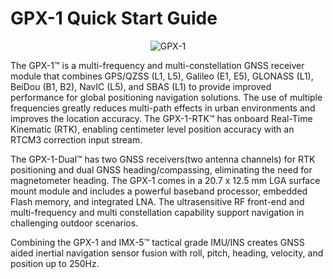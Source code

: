 # GPX-1 Quick Start Guide

<center>

![GPX-1](../images/GPX-1_500w_both.png)

</center>

The GPX-1™ is a multi-frequency and multi-constellation
GNSS receiver module that combines GPS/QZSS (L1, L5),
Galileo (E1, E5), GLONASS (L1), BeiDou (B1, B2), NavIC (L5),
and SBAS (L1) to provide improved performance for global
positioning navigation solutions. The use of multiple
frequencies greatly reduces multi-path effects in urban
environments and improves the location accuracy.
The GPX-1-RTK™ has onboard Real-Time Kinematic (RTK),
enabling centimeter level position accuracy with an
RTCM3 correction input stream.

The GPX-1-Dual™ has two GNSS receivers(two antenna
channels) for RTK positioning and dual GNSS
heading/compassing, eliminating the need for
magnetometer heading.
The GPX-1 comes in a 20.7 x 12.5 mm LGA surface mount
module and includes a powerful baseband processor,
embedded Flash memory, and integrated LNA. The
ultrasensitive RF front-end and multi-frequency and multi
constellation capability support navigation in challenging
outdoor scenarios.

Combining the GPX-1 and IMX-5™ tactical grade IMU/INS
creates GNSS aided inertial navigation sensor fusion with
roll, pitch, heading, velocity, and position up to 250Hz.

<!-- 
## Pinout

**Module Pinout**

![IG1 Module Pinout](images/ig1_pinout.svg)

**Header H1 Pinout**

![IG1 H1 Pinout](images/ig-1.1_h1_pinout.png)

The module and header H1 have the same pinout assignment for pins 1-14.  All pins 15 and above are only on the module.

| Module<br/>& H1 Pin                | Name                                       | I/O  | Description                                                  |
| ---------------------------------- | :----------------------------------------- | ---- | ------------------------------------------------------------ |
| ![](../images/square-black.png)1   | GND                                        | PWR  | -                                                            |
| ![](../images/square-black.png)2   | VIN                                        | PWR  | 4V-20V supply voltage input                                  |
| ![](../images/square-red.png)3     | +3.3V                                      | PWR  | Regulated 3.3V supply input/output.                          |
| ![](../images/square-red.png)4     | Reserved                                   |      | Not Connected                                                |
| ![](../images/square-brown.png)5   | G1/Rx2/RxCAN/SCL                           | I/O  | GPIO1 <br />Serial 2 input (TTL) <br />Serial input pin from CAN transceiver<sup>\*</sup> <br />I2C SCL line6 |
| ![](../images/square-orange.png)6  | G2/Tx/TxCAN/SDA/STROBE                     | I/O  | GPIO2 <br />Serial 2 output (TTL)<br /> Serial output pin to CAN transceiver<sup>\*</sup><br /> I2C SDA line<br />Strobe time sync input |
| ![](../images/square-yellow.png)7  | G3/Tx0                                     | I/O  | GPIO3<br /> Serial 0 output (TTL)                            |
| ![](../images/square-green.png)8   | G4/Rx0                                     | I/O  | GPIO4<br /> Serial 0 input (TTL)                             |
| ![](../images/square-blue.png)9    | G5/SCLK/STROBE                             | I/O  | GPIO5<br /> SPI SCLK<br /> Strobe time sync input            |
| ![](../images/square-purple.png)10 | G6/Rx1/MOSI                                | I/O  | GPIO6<br /> Serial 1 input (TTL)<br /> SPI MOSI              |
| ![](../images/square-white.png)11  | G7/Tx1/MISO                                | I/O  | GPIO7<br /> Serial 1 output (TTL)<br /> SPI MISO             |
| ![](../images/square-grey.png)12   | G8/CS/STROBE                               | I/O  | GPIO8<br /> SPI CS<br /> Strobe time sync input              |
| ![](../images/square-brown.png)13  | G9/nSPI_EN/STROBE<br/>/STROBE_OUT/SPI_DRDY | I/O  | GPIO9<br /> SPI Enable: Hold LOW during boot to enable SPI on G5-G8<br /> Strobe time sync input or output. SPI data ready alternate location. |
| ![](../images/square-orange.png)14 | GPS_TIMEPULSE                              | O    | GPS1 PPS UTC time synchronization signal.                    |
| 15                                 | GND                                        | I/O  | -                                                            |
| 16                                 | VBAT                                       | I/O  | GPS backup supply voltage. (1.4V to 3.6V) enables GPS hardware backup mode for hot or warm startup (faster GPS lock acquisition). MUST connect GPS_VBAT to VCC if no backup battery is used. |
| 17                                 | G10/BOOT_MODE                              | I/O  | Leave unconnected. BOOT MODE used in manufacturing. !!! WARNING !!! Asserting a logic high (+3.3V) will cause the IMX to reboot into ROM bootloader (DFU) mode. |
| 18                                 | G11                                        | I/O  | GPIO11                                                       |
| 19                                 | G12                                        | I/O  | GPIO12<br/>GPS reset                                         |
| 20                                 | G13/DRDY                                   | I/O  | GPIO13<br/>SPI data ready                                    |
| 21                                 | G14/SWCLK                                  | I/O  | GPIO14                                                       |
| 22                                 | nRESET                                     | I    | System reset on logic low. May be left unconnected if not used. |
| 23                                 | GND                                        | PWR  | -                                                            |
| 24                                 | USB_N                                      | I/O  | USB  Data Negative Line                                      |
| 25                                 | USB_P                                      | I/O  | USB Data Positive Line                                       |
| 26                                 | GPS1_RX2                                   | I    | Ublox ZED-F9P RXD2 (GPS1)                                    |
| 27                                 | GPS1_TX2                                   | O    | Ublox ZED-F9P TXD2 (GPS1)                                    |
| 28                                 | GPS2_RX2                                   | I    | Ublox ZED-F9P RXD2 (GPS2)                                    |
| 29                                 | GPS2_TX2                                   | O    | Ublox ZED-F9P TXD2 (GPS2)                                    |
| 30                                 | +3.3V                                      | PWR  | Regulated 3.3V supply input/output.                          |
| 31                                 | GPS2_TIMEPULSE                             | O    | GPS2 PPS UTC time synchronization signal.                    |
| 32-36                              | NC                                         | -    | Not connected internally                                     |
| 37-69                              | GND                                        | PWR  | -                                                            |

## Hardware Versions

The following outlines differences in the IG-1.x hardware versions.

**IG-1.2** 

- GPS1 ZED-F9P RXD2/TXD2 lines connected to IG-1 pins 26, 27.
- GPS2 ZED-F9P RXD2/TXD2 lines connected to IG-1 pins 28, 29.
- GPS1 ZED-F9P PPS (TIMEPULSE) line connected to IG-1 pin 31.
- IG-1 pins 32-36 are not connected internally (not connected to ground).

**IG-1.1**

- GPS1 PPS line connected to IMX TIMEPUSE G15 (pin 20).
- IG-1 pins 26-36 are connected to ground.

**IG-1.0**

- GPS1 PPS line connected to IMX G8 (pin 8).
- IG-1 pins 26-36 are connected to ground.

## Schematic

[Download Schematic](https://docs.inertialsense.com/datasheets/IG-1_schematic.pdf)

<object data="https://docs.inertialsense.com/datasheets/IG-1_schematic.pdf" type="application/pdf" width="700px" height="600px" >
    <embed src="https://docs.inertialsense.com/datasheets/IG-1_schematic.pdf" type="application/pdf" />
</object>

## Hardware Design

### Recommend PCB Footprint and Layout

The default forward direction is indicated in the PCB footprint figure and on the silkscreen as the X axis. The forward direction is reconfigurable in software as necessary.

[Download PDF](https://docs.inertialsense.com/dimensions/IS-IG-1.1-G2-Dual_Dimensions_and_Pinout_IG-1-IMX-5-Dual.pdf)

<object data="https://docs.inertialsense.com/dimensions/IS-IG-1.1-G2-Dual_Dimensions_and_Pinout_IG-1-IMX-5-Dual.pdf" type="application/pdf" width="700px" height="1150px" >
    <embed src="https://docs.inertialsense.com/dimensions/IS-IG-1.1-G2-Dual_Dimensions_and_Pinout_IG-1-IMX-5-Dual.pdf" type="application/pdf" />
</object>

## Soldering

The IMX-5 can be reflow soldered. Reflow information can be found in the [Reflow Information](reflow.md) section of this manual.

## Design Files

<img src="https://www.oshwa.org/wp-content/uploads/2014/03/oshw-logo.svg" width="100" align="right" />

Open source hardware design files, libraries, and example projects for the IMX module are found at the [Inertial Sense Hardware Design repository](https://github.com/inertialsense/IS-hdw) hosted on GitHub.  These include schematic and layout files for printed circuit board designs, and 3D step models of the InertialSense products usable for CAD and circuit board designs.

### Reference Design Projects

The IG-1 circuit board projects serve as reference designs that illustrate implementation of the IMX PCB module.

[IG-1 module](https://github.com/inertialsense/IS-hdw/tree/main/Products/IG-1)

## Related Parts

| Part | Manufacturer | Manufacturer # | Description                                           |
| ---- | ------------ | -------------- | ----------------------------------------------------- |
| H1   | JST          | GHR-14V-S      | 14 pin connector 1.25mm pitch for IMX I/O connection. |
